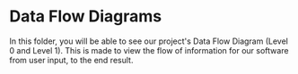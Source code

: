 # Data Flow Diagrams

In this folder, you will be able to see our project's Data Flow Diagram (Level 0 and Level 1).
This is made to view the flow of information for our software from user input, to the end result.
